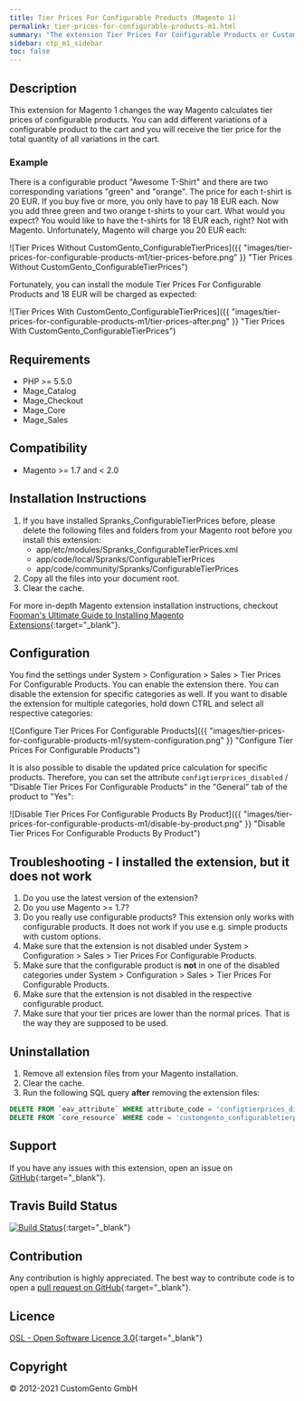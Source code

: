 ```yaml
---
title: Tier Prices For Configurable Products (Magento 1)
permalink: tier-prices-for-configurable-products-m1.html
summary: "The extension Tier Prices For Configurable Products or CustomGento_ConfigurableTierPrices &ndash; formerly known as Spranks_ConfigurableTierPrices &ndash; changes the way Magento calculates tier prices of configurable products. This extension ensures that when you add different variations of a configurable product to the cart, you receive the tier price for the total quantity of all variations in the cart."
sidebar: ctp_m1_sidebar
toc: false
---
```


## Description
This extension for Magento 1 changes the way Magento calculates tier prices of configurable products. You can add different variations of a configurable product to the cart and you will receive the tier price for the total quantity of all variations in the cart.

### Example
There is a configurable product "Awesome T-Shirt" and there are two corresponding variations "green" and "orange". The price for each t-shirt is 20 EUR. If you buy five or more, you only have to pay 18 EUR each. Now you add three green and two orange t-shirts to your cart. What would you expect? You would like to have the t-shirts for 18 EUR each, right? Not with Magento. Unfortunately, Magento will charge you 20 EUR each:

![Tier Prices Without CustomGento_ConfigurableTierPrices]({{ "images/tier-prices-for-configurable-products-m1/tier-prices-before.png" }} "Tier Prices Without CustomGento_ConfigurableTierPrices")

Fortunately, you can install the module Tier Prices For Configurable Products and 18 EUR will be charged as expected:

![Tier Prices With CustomGento_ConfigurableTierPrices]({{ "images/tier-prices-for-configurable-products-m1/tier-prices-after.png" }} "Tier Prices With CustomGento_ConfigurableTierPrices")

## Requirements
- PHP >= 5.5.0
- Mage_Catalog
- Mage_Checkout
- Mage_Core
- Mage_Sales

## Compatibility
- Magento >= 1.7 and < 2.0

## Installation Instructions
1. If you have installed Spranks_ConfigurableTierPrices before, please delete the following files and folders from your Magento root before you install this extension:
    - app/etc/modules/Spranks_ConfigurableTierPrices.xml
    - app/code/local/Spranks/ConfigurableTierPrices
    - app/code/community/Spranks/ConfigurableTierPrices
2. Copy all the files into your document root.
3. Clear the cache.

For more in-depth Magento extension installation instructions, checkout [Fooman's Ultimate Guide to Installing Magento Extensions](https://store.fooman.co.nz/media/custom/upload/TheUltimateGuidetoInstallingMagentoExtensions.pdf){:target="_blank"}.

## Configuration
You find the settings under System > Configuration > Sales > Tier Prices For Configurable Products.
You can enable the extension there. You can disable the extension for specific categories as well.
If you want to disable the extension for multiple categories, hold down CTRL and select all respective categories:

![Configure Tier Prices For Configurable Products]({{ "images/tier-prices-for-configurable-products-m1/system-configuration.png" }} "Configure Tier Prices For Configurable Products")

It is also possible to disable the updated price calculation for specific products.
Therefore, you can set the attribute `configtierprices_disabled` / "Disable Tier Prices For Configurable Products" in the "General" tab of the product to "Yes":

![Disable Tier Prices For Configurable Products By Product]({{ "images/tier-prices-for-configurable-products-m1/disable-by-product.png" }} "Disable Tier Prices For Configurable Products By Product")
  
## Troubleshooting - I installed the extension, but it does not work

1. Do you use the latest version of the extension?
2. Do you use Magento >= 1.7?
3. Do you really use configurable products? This extension only works with configurable products. It does not work if you use e.g. simple products with custom options.
4. Make sure that the extension is not disabled under System > Configuration > Sales > Tier Prices For Configurable Products.
5. Make sure that the configurable product is **not** in one of the disabled categories under System > Configuration > Sales > Tier Prices For Configurable Products.
6. Make sure that the extension is not disabled in the respective configurable product.
7. Make sure that your tier prices are lower than the normal prices. That is the way they are supposed to be used.

## Uninstallation
1. Remove all extension files from your Magento installation.
2. Clear the cache.
3. Run the following SQL query **after** removing the extension files:

```sql
DELETE FROM `eav_attribute` WHERE attribute_code = 'configtierprices_disabled';
DELETE FROM `core_resource` WHERE code = 'customgento_configurabletierprices_setup';
```

## Support
If you have any issues with this extension, open an issue on [GitHub](https://github.com/customgento/CustomGento_ConfigurableTierPrices/issues){:target="_blank"}.

## Travis Build Status
[![Build Status](https://travis-ci.org/customgento/CustomGento_ConfigurableTierPrices.svg?branch=master)](https://travis-ci.org/customgento/CustomGento_ConfigurableTierPrices){:target="_blank"}

## Contribution
Any contribution is highly appreciated. The best way to contribute code is to open a [pull request on GitHub](https://help.github.com/articles/using-pull-requests){:target="_blank"}.

## Licence
[OSL - Open Software Licence 3.0](https://opensource.org/licenses/osl-3.0.php){:target="_blank"}

## Copyright
&copy; 2012-2021 CustomGento GmbH
